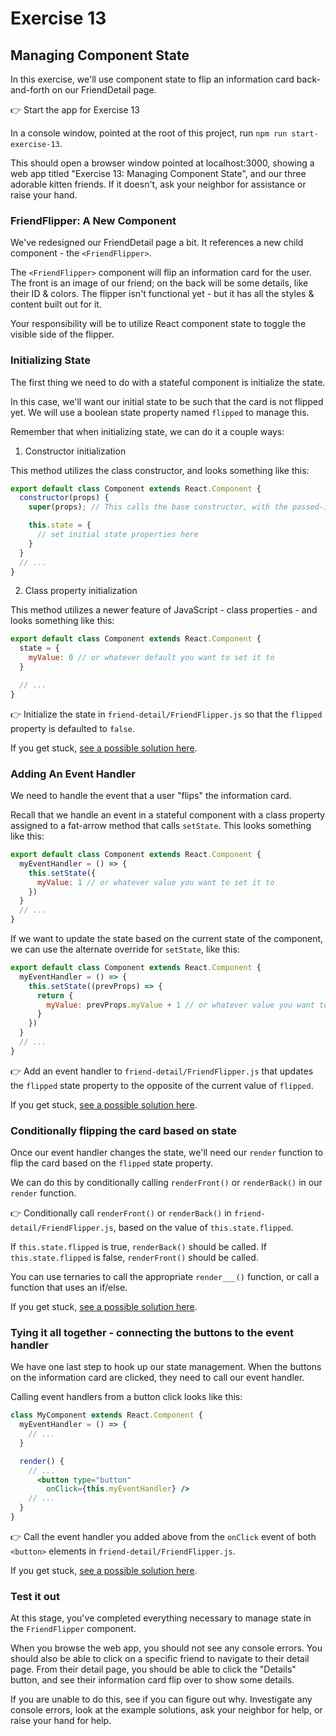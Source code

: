 # Exercise 13
## Managing Component State

In this exercise, we'll use component state to flip an information card back-and-forth on our FriendDetail page.

👉 Start the app for Exercise 13

In a console window, pointed at the root of this project, run `npm run start-exercise-13`.

This should open a browser window pointed at localhost:3000, showing a web app titled "Exercise 13: Managing Component State", and our three adorable kitten friends. If it doesn't, ask your neighbor for assistance or raise your hand.

### FriendFlipper: A New Component

We've redesigned our FriendDetail page a bit. It references a new child component - the `<FriendFlipper>`. 

The `<FriendFlipper>` component will flip an information card for the user. The front is an image of our friend; on the back will be some details, like their ID & colors. The flipper isn't functional yet - but it has all the styles & content built out for it.

Your responsibility will be to utilize React component state to toggle the visible side of the flipper.

### Initializing State

The first thing we need to do with a stateful component is initialize the state.

In this case, we'll want our initial state to be such that the card is not flipped yet. We will use a boolean state property named `flipped` to manage this.

Remember that when initializing state, we can do it a couple ways:

1. Constructor initialization

This method utilizes the class constructor, and looks something like this:

```jsx
export default class Component extends React.Component {
  constructor(props) {
    super(props); // This calls the base constructor, with the passed-in props. 

    this.state = {
      // set initial state properties here
    }
  }
  // ...
}
```

2. Class property initialization

This method utilizes a newer feature of JavaScript - class properties - and looks something like this:

```jsx
export default class Component extends React.Component {
  state = {
    myValue: 0 // or whatever default you want to set it to
  }

  // ...
}
```

👉 Initialize the state in `friend-detail/FriendFlipper.js` so that the `flipped` property is defaulted to `false`.

If you get stuck, [see a possible solution here](./SOLUTIONS.md#initialization).

### Adding An Event Handler

We need to handle the event that a user "flips" the information card.

Recall that we handle an event in a stateful component with a class property assigned to a fat-arrow method that calls `setState`. This looks something like this: 

```jsx
export default class Component extends React.Component {
  myEventHandler = () => {
    this.setState({
      myValue: 1 // or whatever value you want to set it to
    })
  }
  // ...
}
```

If we want to update the state based on the current state of the component, we can use the alternate override for `setState`, like this: 

```jsx
export default class Component extends React.Component {
  myEventHandler = () => {
    this.setState((prevProps) => {
      return {
        myValue: prevProps.myValue + 1 // or whatever value you want to set it to
      }
    })
  }
  // ...
}
```

👉 Add an event handler to `friend-detail/FriendFlipper.js` that updates the `flipped` state property to the opposite of the current value of `flipped`.

If you get stuck, [see a possible solution here](./SOLUTIONS.md#event-handler).

### Conditionally flipping the card based on state

Once our event handler changes the state, we'll need our `render` function to flip the card based on the `flipped` state property.

We can do this by conditionally calling `renderFront()` or `renderBack()` in our `render` function.

👉 Conditionally call `renderFront()` or `renderBack()` in `friend-detail/FriendFlipper.js`, based on the value of `this.state.flipped`. 

If `this.state.flipped` is true, `renderBack()` should be called. If `this.state.flipped` is false, `renderFront()` should be called.

You can use ternaries to call the appropriate `render___()` function, or call a function that uses an if/else. 

If you get stuck, [see a possible solution here](./SOLUTIONS.md#conditional-render).

### Tying it all together - connecting the buttons to the event handler

We have one last step to hook up our state management. When the buttons on the information card are clicked, they need to call our event handler.

Calling event handlers from a button click looks like this:

```jsx
class MyComponent extends React.Component {
  myEventHandler = () => {
    // ...
  }

  render() {
    // ...
      <button type="button"
        onClick={this.myEventHandler} />
    // ...
  }
}
```

👉 Call the event handler you added above from the `onClick` event of both `<button>` elements in `friend-detail/FriendFlipper.js`. 

If you get stuck, [see a possible solution here](./SOLUTIONS.md#connect-buttons-to-handler).

### Test it out

At this stage, you've completed everything necessary to manage state in the `FriendFlipper` component.

When you browse the web app, you should not see any console errors. You should also be able to click on a specific friend to navigate to their detail page. From their detail page, you should be able to click the "Details" button, and see their information card flip over to show some details.

If you are unable to do this, see if you can figure out why. Investigate any console errors, look at the example solutions, ask your neighbor for help, or raise your hand for help.

